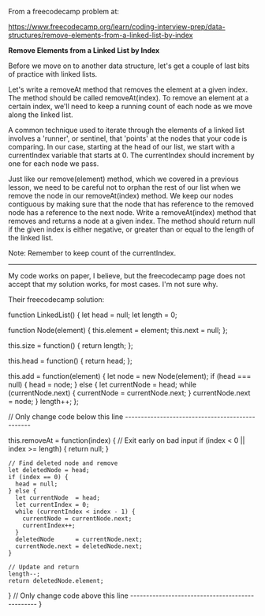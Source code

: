 From a freecodecamp problem at:

https://www.freecodecamp.org/learn/coding-interview-prep/data-structures/remove-elements-from-a-linked-list-by-index

**Remove Elements from a Linked List by Index**

Before we move on to another data structure, let's get a couple of last bits of practice with linked lists.

Let's write a removeAt method that removes the element at a given index. The method should be called removeAt(index). To remove an element at a certain index, we'll need to keep a running count of each node as we move along the linked list.

A common technique used to iterate through the elements of a linked list involves a 'runner', or sentinel, that 'points' at the nodes that your code is comparing. In our case, starting at the head of our list, we start with a currentIndex variable that starts at 0. The currentIndex should increment by one for each node we pass.

Just like our remove(element) method, which we covered in a previous lesson, we need to be careful not to orphan the rest of our list when we remove the node in our removeAt(index) method. We keep our nodes contiguous by making sure that the node that has reference to the removed node has a reference to the next node.
Write a removeAt(index) method that removes and returns a node at a given index. The method should return null if the given index is either negative, or greater than or equal to the length of the linked list.

Note: Remember to keep count of the currentIndex.

---------------------------------------------------------------------

My code works on paper, I believe, but the freecodecamp page does not accept that my solution works, for most cases. I'm not sure why.

Their freecodecamp solution:

function LinkedList() {
  let head   = null;
  let length = 0;

  function Node(element) {
    this.element = element;
    this.next    = null;
  };

  this.size = function() {
    return length;
  };

  this.head = function() {
    return head;
  };

  this.add = function(element) {
    let node = new Node(element);
    if (head === null) {
      head = node;
    } else {
      let currentNode = head;
      while (currentNode.next) {
        currentNode  = currentNode.next;
      }
      currentNode.next = node;
    }
    length++;
  };

  // Only change code below this line ------------------------------------------------
  
  
  this.removeAt = function(index) {
    // Exit early on bad input
    if (index < 0 || index >= length) {
      return null;
    }

    // Find deleted node and remove
    let deletedNode = head;
    if (index == 0) {
      head = null;
    } else {
      let currentNode  = head;
      let currentIndex = 0;
      while (currentIndex < index - 1) {
        currentNode = currentNode.next;
        currentIndex++;
      }
      deletedNode      = currentNode.next;
      currentNode.next = deletedNode.next;
    }

    // Update and return
    length--;
    return deletedNode.element;
  }
  // Only change code above this line ------------------------------------------------
}
